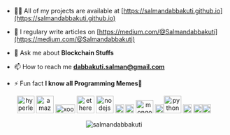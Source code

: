 
- 👨‍💻 All of my projects are available at [https://salmandabbakuti.github.io](https://salmandabbakuti.github.io)

- 📝 I regulary write articles on [https://medium.com/@Salmandabbakuti](https://medium.com/@Salmandabbakuti)

- 💬 Ask me about **Blockchain Stuffs**

- 📫 How to reach me **dabbakuti.salman@gmail.com**

- ⚡ Fun fact **I know all Programming Memes🤩**

<p align="center">
<img src="https://www.vectorlogo.zone/logos/hyperledger/hyperledger-icon.svg" alt="hyperledger" width="40" height="40"/>
<img src="https://devicons.github.io/devicon/devicon.git/icons/amazonwebservices/amazonwebservices-original-wordmark.svg" alt="amazonwebservices" width="40" height="40"/>
  <img src="https://status.xooa.com/kt6Eed6xNvSV" alt="xooa" width="45" height="20"/>
<img src="https://www.vectorlogo.zone/logos/ethereum/ethereum-icon.svg" alt="ethereum" width="40" height="40"/>
<img src="https://devicons.github.io/devicon/devicon.git/icons/nodejs/nodejs-original-wordmark.svg" alt="nodejs" width="40" height="40"/>
<img src="https://devicons.github.io/devicon/devicon.git/icons/javascript/javascript-original.svg" alt="javascript" width="20" height="20"/>
<img src="https://devicons.github.io/devicon/devicon.git/icons/docker/docker-original-wordmark.svg" alt="docker" width="20" height="20"/>
<img src="https://devicons.github.io/devicon/devicon.git/icons/mongodb/mongodb-original-wordmark.svg" alt="mongodb" width="40" height="30"/>
<img src="https://devicons.github.io/devicon/devicon.git/icons/go/go-original.svg" alt="go" width="20" height="20"/><img src="https://devicons.github.io/devicon/devicon.git/icons/python/python-original-wordmark.svg" alt="python" width="40" height="40"/>
<img src="https://devicons.github.io/devicon/devicon.git/icons/bootstrap/bootstrap-plain.svg" alt="bootstrap" width="20" height="20"/> <img src="https://devicons.github.io/devicon/devicon.git/icons/css3/css3-original-wordmark.svg" alt="css3" width="20" height="20"/><img src="https://devicons.github.io/devicon/devicon.git/icons/html5/html5-original-wordmark.svg" alt="html5" width="20" height="20"/></p><p align="center"> <img src="https://github-readme-stats.vercel.app/api?username=salmandabbakuti&show_icons=true" alt="salmandabbakuti" /> </p>
